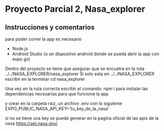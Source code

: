 # Proyecto Parcial 2, Nasa_explorer
## Instrucciones y comentarios

para poder correr la app es necesario

- Node.js
- Android Studio (o un dispositvo android donde se pueda abrir la app con expo go)

Dentro del proyecto se tiene que asegurar que se encuetra en la ruta ../../NASA_EXPLORER/nasa_explorer
Si solo esta en ../../NASA_EXPLORER escribir en la terminar cd nasa_explorer

Una vez en la ruta correcta escribir el comando:
npm i 
para instalar las dependencias necesarias para que funcione la app

y crear en la carpeta raiz, un archivo .env con lo siguiente
EXPO_PUBLIC_NASA_API_KEY='tu_key_de_la_nasa'

si no se tiene una key se puede generar en la pagina oficial de las apis de la nasa
https://api.nasa.gov/

